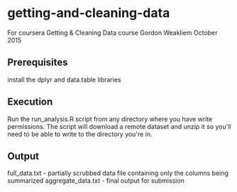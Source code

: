 # getting-and-cleaning-data
For coursera Getting &amp; Cleaning Data course
Gordon Weakliem October 2015

## Prerequisites
install the dplyr and data.table libraries

## Execution

Run the run_analysis.R script from any directory where you have write permissions. The script will download a remote 
dataset and unzip it so you'll need to be able to write to the directory you're in. 

## Output

full_data.txt - partially scrubbed data file containing only the columns being summarized
aggregate_data.txt - final output for submission

